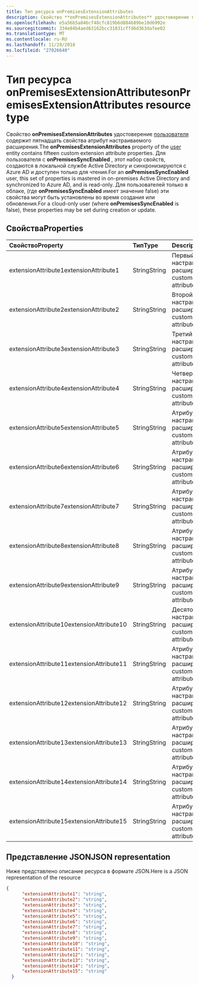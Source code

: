 ```yaml
---
title: Тип ресурса onPremisesExtensionAttributes
description: Свойство **onPremisesExtensionAttributes** удостоверение пользователя содержит пятнадцать свойства атрибут настраиваемого расширения. Для пользователя с **onPremisesSyncEnabled** , этот набор свойств, создаются в локальной службе Active Directory и синхронизируются с Azure AD и доступен только для чтения. Для пользователей только в облаке, (где **onPremisesSyncEnabled** имеет значение false) эти свойства могут быть установлены во время создания или обновления.
ms.openlocfilehash: e5a56b5a846cf48cfc819b6d884689be10d6992e
ms.sourcegitcommit: 334e84b4aed63162bcc31831cffd6d363dafee02
ms.translationtype: MT
ms.contentlocale: ru-RU
ms.lasthandoff: 11/29/2018
ms.locfileid: "27026640"
---
```

# <a name="onpremisesextensionattributes-resource-type"></a><span data-ttu-id="981d0-105">Тип ресурса onPremisesExtensionAttributes</span><span class="sxs-lookup"><span data-stu-id="981d0-105">onPremisesExtensionAttributes resource type</span></span>

<span data-ttu-id="981d0-106">Свойство **onPremisesExtensionAttributes** удостоверение [пользователя](user.md) содержит пятнадцать свойства атрибут настраиваемого расширения.</span><span class="sxs-lookup"><span data-stu-id="981d0-106">The **onPremisesExtensionAttributes** property of the [user](user.md) entity contains fifteen custom extension attribute properties.</span></span> <span data-ttu-id="981d0-107">Для пользователя с **onPremisesSyncEnabled** , этот набор свойств, создаются в локальной службе Active Directory и синхронизируются с Azure AD и доступен только для чтения.</span><span class="sxs-lookup"><span data-stu-id="981d0-107">For an **onPremisesSyncEnabled** user, this set of properties is mastered in on-premises Active Directory and synchronized to Azure AD, and is read-only.</span></span> <span data-ttu-id="981d0-108">Для пользователей только в облаке, (где **onPremisesSyncEnabled** имеет значение false) эти свойства могут быть установлены во время создания или обновления.</span><span class="sxs-lookup"><span data-stu-id="981d0-108">For a cloud-only user (where **onPremisesSyncEnabled** is false), these properties may be set during creation or update.</span></span>


## <a name="properties"></a><span data-ttu-id="981d0-109">Свойства</span><span class="sxs-lookup"><span data-stu-id="981d0-109">Properties</span></span>
| <span data-ttu-id="981d0-110">Свойство</span><span class="sxs-lookup"><span data-stu-id="981d0-110">Property</span></span>     | <span data-ttu-id="981d0-111">Тип</span><span class="sxs-lookup"><span data-stu-id="981d0-111">Type</span></span>   |<span data-ttu-id="981d0-112">Description</span><span class="sxs-lookup"><span data-stu-id="981d0-112">Description</span></span>|
|:---------------|:--------|:----------|
|<span data-ttu-id="981d0-113">extensionAttribute1</span><span class="sxs-lookup"><span data-stu-id="981d0-113">extensionAttribute1</span></span>|<span data-ttu-id="981d0-114">String</span><span class="sxs-lookup"><span data-stu-id="981d0-114">String</span></span>| <span data-ttu-id="981d0-115">Первый атрибут настраиваемые расширения.</span><span class="sxs-lookup"><span data-stu-id="981d0-115">First customizable extension attribute.</span></span> |
|<span data-ttu-id="981d0-116">extensionAttribute2</span><span class="sxs-lookup"><span data-stu-id="981d0-116">extensionAttribute2</span></span>|<span data-ttu-id="981d0-117">String</span><span class="sxs-lookup"><span data-stu-id="981d0-117">String</span></span>| <span data-ttu-id="981d0-118">Второй атрибут настраиваемые расширения.</span><span class="sxs-lookup"><span data-stu-id="981d0-118">Second customizable extension attribute.</span></span> |
|<span data-ttu-id="981d0-119">extensionAttribute3</span><span class="sxs-lookup"><span data-stu-id="981d0-119">extensionAttribute3</span></span>|<span data-ttu-id="981d0-120">String</span><span class="sxs-lookup"><span data-stu-id="981d0-120">String</span></span>| <span data-ttu-id="981d0-121">Третий атрибут настраиваемые расширения.</span><span class="sxs-lookup"><span data-stu-id="981d0-121">Third customizable extension attribute.</span></span> |
|<span data-ttu-id="981d0-122">extensionAttribute4</span><span class="sxs-lookup"><span data-stu-id="981d0-122">extensionAttribute4</span></span>|<span data-ttu-id="981d0-123">String</span><span class="sxs-lookup"><span data-stu-id="981d0-123">String</span></span>| <span data-ttu-id="981d0-124">Четвертая атрибут настраиваемые расширения.</span><span class="sxs-lookup"><span data-stu-id="981d0-124">Fourth customizable extension attribute.</span></span> |
|<span data-ttu-id="981d0-125">extensionAttribute5</span><span class="sxs-lookup"><span data-stu-id="981d0-125">extensionAttribute5</span></span>|<span data-ttu-id="981d0-126">String</span><span class="sxs-lookup"><span data-stu-id="981d0-126">String</span></span>| <span data-ttu-id="981d0-127">Атрибут пятый настраиваемые расширения.</span><span class="sxs-lookup"><span data-stu-id="981d0-127">Fifth customizable extension attribute.</span></span> |
|<span data-ttu-id="981d0-128">extensionAttribute6</span><span class="sxs-lookup"><span data-stu-id="981d0-128">extensionAttribute6</span></span>|<span data-ttu-id="981d0-129">String</span><span class="sxs-lookup"><span data-stu-id="981d0-129">String</span></span>| <span data-ttu-id="981d0-130">Атрибут шестой настраиваемые расширения.</span><span class="sxs-lookup"><span data-stu-id="981d0-130">Sixth customizable extension attribute.</span></span> |
|<span data-ttu-id="981d0-131">extensionAttribute7</span><span class="sxs-lookup"><span data-stu-id="981d0-131">extensionAttribute7</span></span>|<span data-ttu-id="981d0-132">String</span><span class="sxs-lookup"><span data-stu-id="981d0-132">String</span></span>| <span data-ttu-id="981d0-133">Атрибут седьмой настраиваемые расширения.</span><span class="sxs-lookup"><span data-stu-id="981d0-133">Seventh customizable extension attribute.</span></span> |
|<span data-ttu-id="981d0-134">extensionAttribute8</span><span class="sxs-lookup"><span data-stu-id="981d0-134">extensionAttribute8</span></span>|<span data-ttu-id="981d0-135">String</span><span class="sxs-lookup"><span data-stu-id="981d0-135">String</span></span>| <span data-ttu-id="981d0-136">Атрибут восьмому настраиваемые расширения.</span><span class="sxs-lookup"><span data-stu-id="981d0-136">Eighth customizable extension attribute.</span></span> |
|<span data-ttu-id="981d0-137">extensionAttribute9</span><span class="sxs-lookup"><span data-stu-id="981d0-137">extensionAttribute9</span></span>|<span data-ttu-id="981d0-138">String</span><span class="sxs-lookup"><span data-stu-id="981d0-138">String</span></span>| <span data-ttu-id="981d0-139">Атрибут девятого настраиваемые расширения.</span><span class="sxs-lookup"><span data-stu-id="981d0-139">Ninth customizable extension attribute.</span></span> |
|<span data-ttu-id="981d0-140">extensionAttribute10</span><span class="sxs-lookup"><span data-stu-id="981d0-140">extensionAttribute10</span></span>|<span data-ttu-id="981d0-141">String</span><span class="sxs-lookup"><span data-stu-id="981d0-141">String</span></span>| <span data-ttu-id="981d0-142">Десятое атрибут настраиваемые расширения.</span><span class="sxs-lookup"><span data-stu-id="981d0-142">Tenth customizable extension attribute.</span></span> |
|<span data-ttu-id="981d0-143">extensionAttribute11</span><span class="sxs-lookup"><span data-stu-id="981d0-143">extensionAttribute11</span></span>|<span data-ttu-id="981d0-144">String</span><span class="sxs-lookup"><span data-stu-id="981d0-144">String</span></span>| <span data-ttu-id="981d0-145">Атрибут eleventh настраиваемые расширения.</span><span class="sxs-lookup"><span data-stu-id="981d0-145">Eleventh customizable extension attribute.</span></span> |
|<span data-ttu-id="981d0-146">extensionAttribute12</span><span class="sxs-lookup"><span data-stu-id="981d0-146">extensionAttribute12</span></span>|<span data-ttu-id="981d0-147">String</span><span class="sxs-lookup"><span data-stu-id="981d0-147">String</span></span>| <span data-ttu-id="981d0-148">Атрибут twelfth настраиваемые расширения.</span><span class="sxs-lookup"><span data-stu-id="981d0-148">Twelfth customizable extension attribute.</span></span> |
|<span data-ttu-id="981d0-149">extensionAttribute13</span><span class="sxs-lookup"><span data-stu-id="981d0-149">extensionAttribute13</span></span>|<span data-ttu-id="981d0-150">String</span><span class="sxs-lookup"><span data-stu-id="981d0-150">String</span></span>| <span data-ttu-id="981d0-151">Атрибут thirteenth настраиваемые расширения.</span><span class="sxs-lookup"><span data-stu-id="981d0-151">Thirteenth customizable extension attribute.</span></span> |
|<span data-ttu-id="981d0-152">extensionAttribute14</span><span class="sxs-lookup"><span data-stu-id="981d0-152">extensionAttribute14</span></span>|<span data-ttu-id="981d0-153">String</span><span class="sxs-lookup"><span data-stu-id="981d0-153">String</span></span>| <span data-ttu-id="981d0-154">Атрибут fourteenth настраиваемые расширения.</span><span class="sxs-lookup"><span data-stu-id="981d0-154">Fourteenth customizable extension attribute.</span></span> |
|<span data-ttu-id="981d0-155">extensionAttribute15</span><span class="sxs-lookup"><span data-stu-id="981d0-155">extensionAttribute15</span></span>|<span data-ttu-id="981d0-156">String</span><span class="sxs-lookup"><span data-stu-id="981d0-156">String</span></span>| <span data-ttu-id="981d0-157">Атрибут пятнадцатого настраиваемые расширения.</span><span class="sxs-lookup"><span data-stu-id="981d0-157">Fifteenth customizable extension attribute.</span></span> |

## <a name="json-representation"></a><span data-ttu-id="981d0-158">Представление JSON</span><span class="sxs-lookup"><span data-stu-id="981d0-158">JSON representation</span></span>

<span data-ttu-id="981d0-159">Ниже представлено описание ресурса в формате JSON.</span><span class="sxs-lookup"><span data-stu-id="981d0-159">Here is a JSON representation of the resource</span></span>

<!-- {
  "blockType": "resource",
  "optionalProperties": [

  ],
  "@odata.type": "microsoft.graph.onPremisesExtensionAttributes"
}-->


```json
{
      "extensionAttribute1": "string",
      "extensionAttribute2": "string",
      "extensionAttribute3": "string",
      "extensionAttribute4": "string",
      "extensionAttribute5": "string",
      "extensionAttribute6": "string",
      "extensionAttribute7": "string",
      "extensionAttribute8": "string",
      "extensionAttribute9": "string",
      "extensionAttribute10": "string",
      "extensionAttribute11": "string",
      "extensionAttribute12": "string",
      "extensionAttribute13": "string",
      "extensionAttribute14": "string",
      "extensionAttribute15": "string"
  }

```


<!-- uuid: 8fcb5dbc-d5aa-4681-8e31-b001d5168d79
2015-10-25 14:57:30 UTC -->
<!-- {
  "type": "#page.annotation",
  "description": "onPremisesExtensionAttributes resource",
  "keywords": "",
  "section": "documentation",
  "tocPath": ""
}-->